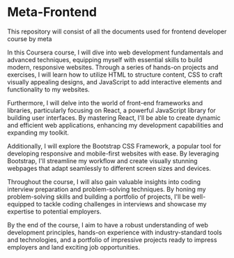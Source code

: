 # Meta-Frontend
This repository will consist of all the documents used for frontend developer course by meta

In this Coursera course, I will dive into web development fundamentals and advanced techniques, equipping myself with essential skills to build modern, responsive websites. Through a series of hands-on projects and exercises, I will learn how to utilize HTML to structure content, CSS to craft visually appealing designs, and JavaScript to add interactive elements and functionality to my websites.

Furthermore, I will delve into the world of front-end frameworks and libraries, particularly focusing on React, a powerful JavaScript library for building user interfaces. By mastering React, I'll be able to create dynamic and efficient web applications, enhancing my development capabilities and expanding my toolkit.

Additionally, I will explore the Bootstrap CSS Framework, a popular tool for developing responsive and mobile-first websites with ease. By leveraging Bootstrap, I'll streamline my workflow and create visually stunning webpages that adapt seamlessly to different screen sizes and devices.

Throughout the course, I will also gain valuable insights into coding interview preparation and problem-solving techniques. By honing my problem-solving skills and building a portfolio of projects, I'll be well-equipped to tackle coding challenges in interviews and showcase my expertise to potential employers.

By the end of the course, I aim to have a robust understanding of web development principles, hands-on experience with industry-standard tools and technologies, and a portfolio of impressive projects ready to impress employers and land exciting job opportunities.
